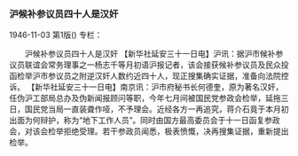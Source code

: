 ### 沪候补参议员四十人是汉奸

1946-11-03
第1版()
专栏：

　　沪候补参议员四十人是汉奸
    【新华社延安三十一日电】沪讯：据沪市候补参议员联谊会常务理事之一杨志千等月初语沪报记者，该会接获候补参议员及民众投函检举沪市参议员之附逆汉奸人数约近四十人，现正搜集确实证据，准备向法院控诉。
    【新华社延安三十一日电】南京讯：沪市府秘书长何德奎，原为著名汉奸，任伪沪工部局总办及伪新闻报顾问等职，今年七月间被国民党参政会检举，延拖三日，国民党当局一直装聋作哑，不予理会。近经各方一再追究，蒋介石竟于本月初出面为何辩护，称为“地下工作人员”。同时由国方最高委员会于十一日函复参政会，对该会检举拒绝受理。若干参政员闻悉，极表愤慨，决再搜集证据，重新提出检举。
